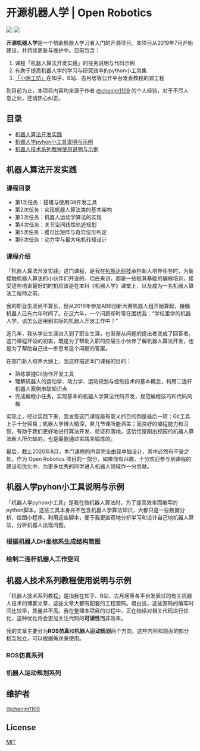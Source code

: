 # 开源机器人学 | Open Robotics

![](https://img.shields.io/badge/version-v0.0.1-yellow.svg)
![](https://img.shields.io/badge/License-MIT-green)

**开源机器人学**是一个帮助机器人学习者入门的开源项目。本项目从2019年7月开始建设，并持续更新与维护中。目前包含：

1. 课程「机器人算法开发实践」的任务说明与代码示例
2. 有助于提高机器人学的学习与研究效率的python小工具集
3. [「小明工坊」](https://www.zhihu.com/people/xiao-ming-gong-fang/posts)在知乎、B站、古月居等公开平台发表教程的源工程

到目前为止，本项目内容均来源于作者 [@chenjm1109](https://github.com/chenjm1109) 的个人经验，对于不尽人意之处，还请热心纠正。

## 目录

- [机器人算法开发实践](#机器人算法开发实践)
- [机器人学pyhon小工具说明与示例](#机器人学pyhon小工具说明与示例)
- [机器人技术系列教程使用说明与示例](#机器人技术系列教程使用说明与示例)


## 机器人算法开发实践

### 课程目录

- 第1次任务：搭建与使用Git开发工具
- 第2次任务：实现机器人算法类的基本架构
- 第3次任务：机器人运动学算法的实现
- 第4次任务：关节空间线性轨迹规划
- 第5次任务：雅可比矩阵与奇异位形判定
- 第6次任务：动力学与最大电机转矩设计

### 课程介绍

「机器人算法开发实践」这门课程，是我在[拓斯达科技](http://www.topstarltd.com/about)承担新人培养任务时，为新接触机器人算法的小伙伴们开设的。坦白来讲，都是一些极其基础的编程培训，接受这些培训最好的时机应该是在本科《机器人学》课堂上，以及成为一名机器人算法工程师之前。

我的职业生涯尚不算长，但从2016年参加ABB创新大赛机器人组开始算起，接触机器人已有六年时间了。在这六年，一个问题却时常在困扰我：“学校里学的机器人学，该怎么运用到实际的机器人开发工作中？”

近几年，我从学业生涯进入到了职业生涯，也渐渐从问题的提出者变成了回答者。这门课程开设的初衷，既是为了帮助入职的应届生小伙伴了解机器人算法开发，也是为了帮助自己进一步思考这个问题的答案。

在部门新人培养大纲上，我这样描述本门课程的目的：

- 熟练掌握Git协作开发工具
- 理解机器人的运动学、动力学、运动规划与控制技术的基本概念，利用二连杆机器人案例串联知识点
- 完成编程小任务，实现基本的机器人学算法代码开发，规范编程技巧和代码风格

实际上，经过实践下来，我发现这门课程最有意义的目的倒是最后一项：Git工具上手十分容易；机器人学博大精深，非几节课所能涵盖；而良好的编程能力和习惯，有助于我们更好地进行算法开发、验证和落地，这恰恰是刚出校园的机器人算法新人所欠缺的，也是最能通过实践来锻炼的。

最后，截止2020年8月，本门课程的内容完全由我单独设计，其中必然有不妥之处。作为 Open Robotics 项目的一部分，如果你有兴趣，十分欢迎参与到课程的建设和优化中，为更多优秀的同学进入机器人领域作一分贡献。

## 机器人学pyhon小工具说明与示例

「机器人学pyhon小工具」是我在做机器人算法时，为了提高效率而编写的python脚本。这些工具本身并不包含机器人学算法知识，大都只是一些数据分析、绘图小程序。利用这些脚本，便于我更直观地分析学习和设计自己地机器人算法，分析机器人出现问题。

### 根据机器人DH坐标系生成结构简图

### 绘制二连杆机器人工作空间

## 机器人技术系列教程使用说明与示例

「机器人技术系列教程」是指我在知乎、B站、古月居等各平台发表过的有关机器人技术的博客文章，这些文章大都有配套的工程源码。坦白说，这些源码的编写时间比较早，质量并不高。我在整理本项目的过程中，正在陆续对相关代码进行优化，这种优化将会更加关注代码的**可读性**而非效率。

我的文章主要分为**ROS仿真**和**机器人运动规划**两个方向，这些内容和前面的部分相互独立，可以根据需求来使用。

### ROS仿真系列

### 机器人运动规划系列

## 维护者

[@chenjm1109](https://github.com/chenjm1109)

## License

[MIT](LICENSE)